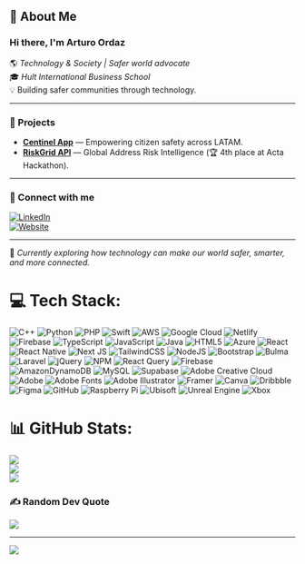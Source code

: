## 👋 About Me

### Hi there, I'm **Arturo Ordaz**  
🌎 *Technology & Society | Safer world advocate*  
🎓 *Hult International Business School*  
💡 Building safer communities through technology.  

---

### 🚀 Projects
- [**Centinel App**](https://centinel.app) — Empowering citizen safety across LATAM.  
- [**RiskGrid API**](https://riskgrid.ai) — Global Address Risk Intelligence (🏆 4th place at Acta Hackathon).  

---

### 🔗 Connect with me  
[![LinkedIn](https://img.shields.io/badge/LinkedIn-0077B5?logo=linkedin&logoColor=white)](https://www.linkedin.com/in/arturo-o-41371424a)  
[![Website](https://img.shields.io/badge/🌐_centinel.app-000?logo=vercel&logoColor=white)](https://centinel.app)

---

🧠 *Currently exploring how technology can make our world safer, smarter, and more connected.*


# 💻 Tech Stack:
![C++](https://img.shields.io/badge/c++-%2300599C.svg?style=plastic&logo=c%2B%2B&logoColor=white) ![Python](https://img.shields.io/badge/python-3670A0?style=plastic&logo=python&logoColor=ffdd54) ![PHP](https://img.shields.io/badge/php-%23777BB4.svg?style=plastic&logo=php&logoColor=white) ![Swift](https://img.shields.io/badge/swift-F54A2A?style=plastic&logo=swift&logoColor=white) ![AWS](https://img.shields.io/badge/AWS-%23FF9900.svg?style=plastic&logo=amazon-aws&logoColor=white) ![Google Cloud](https://img.shields.io/badge/GoogleCloud-%234285F4.svg?style=plastic&logo=google-cloud&logoColor=white) ![Netlify](https://img.shields.io/badge/netlify-%23000000.svg?style=plastic&logo=netlify&logoColor=#00C7B7) ![Firebase](https://img.shields.io/badge/firebase-%23039BE5.svg?style=plastic&logo=firebase) ![TypeScript](https://img.shields.io/badge/typescript-%23007ACC.svg?style=plastic&logo=typescript&logoColor=white) ![JavaScript](https://img.shields.io/badge/javascript-%23323330.svg?style=plastic&logo=javascript&logoColor=%23F7DF1E) ![Java](https://img.shields.io/badge/java-%23ED8B00.svg?style=plastic&logo=openjdk&logoColor=white) ![HTML5](https://img.shields.io/badge/html5-%23E34F26.svg?style=plastic&logo=html5&logoColor=white) ![Azure](https://img.shields.io/badge/azure-%230072C6.svg?style=plastic&logo=microsoftazure&logoColor=white) ![React](https://img.shields.io/badge/react-%2320232a.svg?style=plastic&logo=react&logoColor=%2361DAFB) ![React Native](https://img.shields.io/badge/react_native-%2320232a.svg?style=plastic&logo=react&logoColor=%2361DAFB) ![Next JS](https://img.shields.io/badge/Next-black?style=plastic&logo=next.js&logoColor=white) ![TailwindCSS](https://img.shields.io/badge/tailwindcss-%2338B2AC.svg?style=plastic&logo=tailwind-css&logoColor=white) ![NodeJS](https://img.shields.io/badge/node.js-6DA55F?style=plastic&logo=node.js&logoColor=white) ![Bootstrap](https://img.shields.io/badge/bootstrap-%238511FA.svg?style=plastic&logo=bootstrap&logoColor=white) ![Bulma](https://img.shields.io/badge/bulma-00D0B1?style=plastic&logo=bulma&logoColor=white) ![Laravel](https://img.shields.io/badge/laravel-%23FF2D20.svg?style=plastic&logo=laravel&logoColor=white) ![jQuery](https://img.shields.io/badge/jquery-%230769AD.svg?style=plastic&logo=jquery&logoColor=white) ![NPM](https://img.shields.io/badge/NPM-%23CB3837.svg?style=plastic&logo=npm&logoColor=white) ![React Query](https://img.shields.io/badge/-React%20Query-FF4154?style=plastic&logo=react%20query&logoColor=white) ![Firebase](https://img.shields.io/badge/firebase-a08021?style=plastic&logo=firebase&logoColor=ffcd34) ![AmazonDynamoDB](https://img.shields.io/badge/Amazon%20DynamoDB-4053D6?style=plastic&logo=Amazon%20DynamoDB&logoColor=white) ![MySQL](https://img.shields.io/badge/mysql-4479A1.svg?style=plastic&logo=mysql&logoColor=white) ![Supabase](https://img.shields.io/badge/Supabase-3ECF8E?style=plastic&logo=supabase&logoColor=white) ![Adobe Creative Cloud](https://img.shields.io/badge/Adobe%20Creative%20Cloud-DA1F26.svg?style=plastic&logo=Adobe%20Creative%20Cloud&logoColor=white) ![Adobe](https://img.shields.io/badge/adobe-%23FF0000.svg?style=plastic&logo=adobe&logoColor=white) ![Adobe Fonts](https://img.shields.io/badge/Adobe%20Fonts-000B1D.svg?style=plastic&logo=Adobe%20Fonts&logoColor=white) ![Adobe Illustrator](https://img.shields.io/badge/adobe%20illustrator-%23FF9A00.svg?style=plastic&logo=adobe%20illustrator&logoColor=white) ![Framer](https://img.shields.io/badge/Framer-black?style=plastic&logo=framer&logoColor=blue) ![Canva](https://img.shields.io/badge/Canva-%2300C4CC.svg?style=plastic&logo=Canva&logoColor=white) ![Dribbble](https://img.shields.io/badge/Dribbble-EA4C89?style=plastic&logo=dribbble&logoColor=white) ![Figma](https://img.shields.io/badge/figma-%23F24E1E.svg?style=plastic&logo=figma&logoColor=white) ![GitHub](https://img.shields.io/badge/github-%23121011.svg?style=plastic&logo=github&logoColor=white) ![Raspberry Pi](https://img.shields.io/badge/-Raspberry_Pi-C51A4A?style=plastic&logo=Raspberry-Pi) ![Ubisoft](https://img.shields.io/badge/Ubisoft-%23F5F5F5.svg?style=plastic&logo=Ubisoft&logoColor=black) ![Unreal Engine](https://img.shields.io/badge/unrealengine-%23313131.svg?style=plastic&logo=unrealengine&logoColor=white) ![Xbox](https://img.shields.io/badge/xbox-%23107C10.svg?style=plastic&logo=xbox&logoColor=white)
# 📊 GitHub Stats:
![](https://github-readme-stats.vercel.app/api?username=Wollemanlech077&theme=transparent&hide_border=false&include_all_commits=true&count_private=true)<br/>
![](https://nirzak-streak-stats.vercel.app/?user=Wollemanlech077&theme=transparent&hide_border=false)<br/>
![](https://github-readme-stats.vercel.app/api/top-langs/?username=Wollemanlech077&theme=transparent&hide_border=false&include_all_commits=true&count_private=true&layout=compact)

### ✍️ Random Dev Quote
![](https://quotes-github-readme.vercel.app/api?type=vetical&theme=radical)

---
[![](https://visitcount.itsvg.in/api?id=Wollemanlech077&icon=0&color=1)](https://visitcount.itsvg.in)

<!-- Proudly created with GPRM ( https://gprm.itsvg.in ) -->

